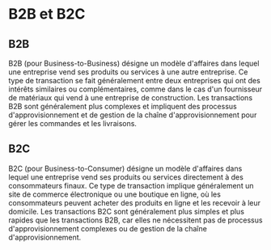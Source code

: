 # B2B et B2C

## B2B

B2B (pour Business-to-Business) désigne un modèle d'affaires dans lequel une entreprise vend ses produits ou services à une autre entreprise. Ce type de transaction se fait généralement entre deux entreprises qui ont des intérêts similaires ou complémentaires, comme dans le cas d'un fournisseur de matériaux qui vend à une entreprise de construction. Les transactions B2B sont généralement plus complexes et impliquent des processus d'approvisionnement et de gestion de la chaîne d'approvisionnement pour gérer les commandes et les livraisons.

## B2C

B2C (pour Business-to-Consumer) désigne un modèle d'affaires dans lequel une entreprise vend ses produits ou services directement à des consommateurs finaux. Ce type de transaction implique généralement un site de commerce électronique ou une boutique en ligne, où les consommateurs peuvent acheter des produits en ligne et les recevoir à leur domicile. Les transactions B2C sont généralement plus simples et plus rapides que les transactions B2B, car elles ne nécessitent pas de processus d'approvisionnement complexes ou de gestion de la chaîne d'approvisionnement.
